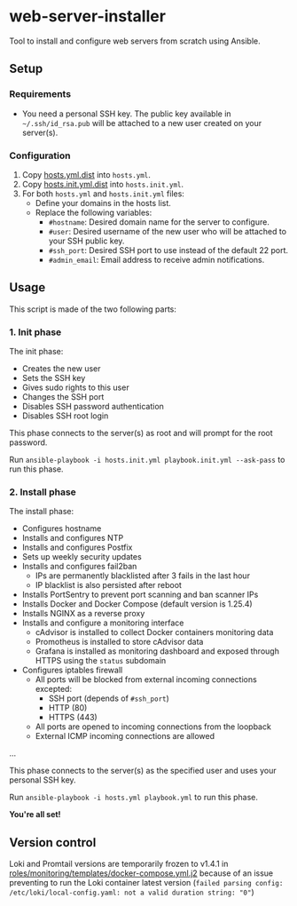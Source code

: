 # web-server-installer

Tool to install and configure web servers from scratch using Ansible.

## Setup

### Requirements

- You need a personal SSH key. The public key available in `~/.ssh/id_rsa.pub` will be attached to a new user created on your server(s).

### Configuration

1. Copy [hosts.yml.dist](hosts.yml.dist) into `hosts.yml`.
2. Copy [hosts.init.yml.dist](hosts.init.yml.dist) into `hosts.init.yml`.
3. For both `hosts.yml` and `hosts.init.yml` files:
    - Define your domains in the hosts list.
    - Replace the following variables:
        - `#hostname`: Desired domain name for the server to configure.
        - `#user`: Desired username of the new user who will be attached to your SSH public key.
        - `#ssh_port`: Desired SSH port to use instead of the default 22 port.
        - `#admin_email`: Email address to receive admin notifications.

## Usage

This script is made of the two following parts:

### 1. Init phase

The init phase:
- Creates the new user
- Sets the SSH key
- Gives sudo rights to this user
- Changes the SSH port
- Disables SSH password authentication
- Disables SSH root login

This phase connects to the server(s) as root and will prompt for the root password.

Run `ansible-playbook -i hosts.init.yml playbook.init.yml --ask-pass` to run this phase.

### 2. Install phase

The install phase:
- Configures hostname
- Installs and configures NTP
- Installs and configures Postfix
- Sets up weekly security updates
- Installs and configures fail2ban
    - IPs are permanently blacklisted after 3 fails in the last hour
    - IP blacklist is also persisted after reboot
- Installs PortSentry to prevent port scanning and ban scanner IPs
- Installs Docker and Docker Compose (default version is 1.25.4)
- Installs NGINX as a reverse proxy
- Installs and configure a monitoring interface
    - cAdvisor is installed to collect Docker containers monitoring data
    - Promotheus is installed to store cAdvisor data
    - Grafana is installed as monitoring dashboard and exposed through HTTPS using the `status` subdomain
- Configures iptables firewall
    - All ports will be blocked from external incoming connections excepted:
        - SSH port (depends of `#ssh_port`)
        - HTTP (80)
        - HTTPS (443)
    - All ports are opened to incoming connections from the loopback
    - External ICMP incoming connections are allowed

...

This phase connects to the server(s) as the specified user and uses your personal SSH key.

Run `ansible-playbook -i hosts.yml playbook.yml` to run this phase.

**You're all set!**

## Version control

Loki and Promtail versions are temporarily frozen to v1.4.1 in [roles/monitoring/templates/docker-compose.yml.j2](roles/monitoring/templates/docker-compose.yml.j2) because of an issue preventing to run the Loki container latest version (`failed parsing config: /etc/loki/local-config.yaml: not a valid duration string: "0"`)
